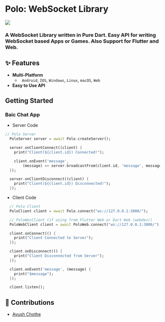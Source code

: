 # Polo: WebSocket Library

[![](https://img.shields.io/badge/Dart-%E2%9D%A4-blue)](https://dart.dev/)

### A WebSocket Library written in Pure Dart. Easy API for writing WebSocket based Apps or Games. Also Support for Flutter and Web.

## ✨ Features

- **Multi-Platform**
  - ` Android`, `IOS`, `Windows`, `Linux`, `macOS`, `Web`
- **Easy to Use API**

## Getting Started

### **Baic Chat App**

- Server Code

```dart
// Polo Server
  PoloServer server = await Polo.createServer();

  server.onClientConnect((client) {
    print("Client(${client.id}) Connected!");

    client.onEvent('message',
        (message) => server.broadcastFrom(client.id, 'message', message));
  });

  server.onClientDisconnect((client) {
    print("Client(${client.id}) Disconnected!");
  });
```

- Client Code

```dart
  // Polo Client
  PoloClient client = await Polo.connect("ws://127.0.0.1:3000/");

  // PoloWecClient (if using from Flutter Web or Dart Web (webdev))
  PoloWebClient client = await PoloWeb.connect("ws://127.0.0.1:3000/");

  client.onConnect(() {
    print("Client Connected to Server");
  });

  client.onDisconnect(() {
    print("Client Disconnected from Server");
  });

  client.onEvent('message', (message) {
    print("$message");
  });

  client.listen();
```

## 💪 Contributions

- [Ayush Chothe](https://sh0rt.now.sh/ASH)
